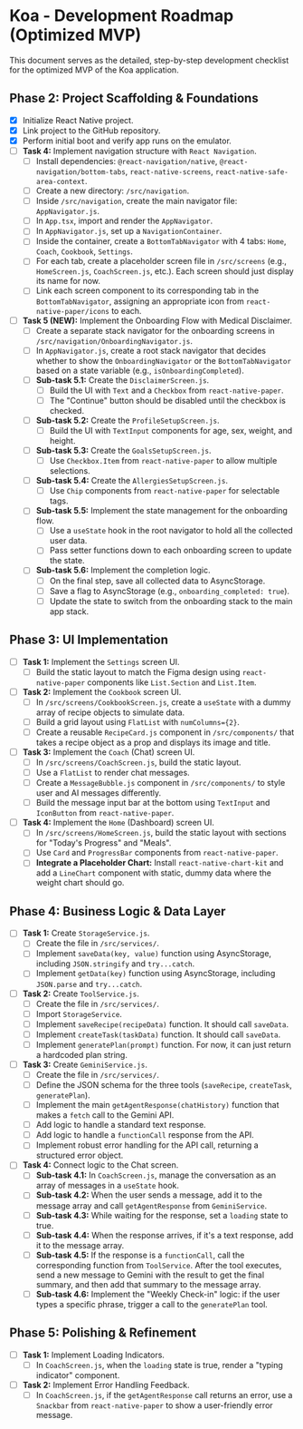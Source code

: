 # Koa - Development Roadmap (Optimized MVP)

This document serves as the detailed, step-by-step development checklist for the optimized MVP of the Koa application.

## Phase 2: Project Scaffolding & Foundations

- [x] Initialize React Native project.
- [x] Link project to the GitHub repository.
- [x] Perform initial boot and verify app runs on the emulator.
- [ ] **Task 4:** Implement navigation structure with `React Navigation`.
  - [ ] Install dependencies: `@react-navigation/native`, `@react-navigation/bottom-tabs`, `react-native-screens`, `react-native-safe-area-context`.
  - [ ] Create a new directory: `/src/navigation`.
  - [ ] Inside `/src/navigation`, create the main navigator file: `AppNavigator.js`.
  - [ ] In `App.tsx`, import and render the `AppNavigator`.
  - [ ] In `AppNavigator.js`, set up a `NavigationContainer`.
  - [ ] Inside the container, create a `BottomTabNavigator` with 4 tabs: `Home`, `Coach`, `Cookbook`, `Settings`.
  - [ ] For each tab, create a placeholder screen file in `/src/screens` (e.g., `HomeScreen.js`, `CoachScreen.js`, etc.). Each screen should just display its name for now.
  - [ ] Link each screen component to its corresponding tab in the `BottomTabNavigator`, assigning an appropriate icon from `react-native-paper/icons` to each.
- [ ] **Task 5 (NEW):** Implement the Onboarding Flow with Medical Disclaimer.
  - [ ] Create a separate stack navigator for the onboarding screens in `/src/navigation/OnboardingNavigator.js`.
  - [ ] In `AppNavigator.js`, create a root stack navigator that decides whether to show the `OnboardingNavigator` or the `BottomTabNavigator` based on a state variable (e.g., `isOnboardingCompleted`).
  - [ ] **Sub-task 5.1:** Create the `DisclaimerScreen.js`.
    - [ ] Build the UI with `Text` and a `Checkbox` from `react-native-paper`.
    - [ ] The "Continue" button should be disabled until the checkbox is checked.
  - [ ] **Sub-task 5.2:** Create the `ProfileSetupScreen.js`.
    - [ ] Build the UI with `TextInput` components for age, sex, weight, and height.
  - [ ] **Sub-task 5.3:** Create the `GoalsSetupScreen.js`.
    - [ ] Use `Checkbox.Item` from `react-native-paper` to allow multiple selections.
  - [ ] **Sub-task 5.4:** Create the `AllergiesSetupScreen.js`.
    - [ ] Use `Chip` components from `react-native-paper` for selectable tags.
  - [ ] **Sub-task 5.5:** Implement the state management for the onboarding flow.
    - [ ] Use a `useState` hook in the root navigator to hold all the collected user data.
    - [ ] Pass setter functions down to each onboarding screen to update the state.
  - [ ] **Sub-task 5.6:** Implement the completion logic.
    - [ ] On the final step, save all collected data to AsyncStorage.
    - [ ] Save a flag to AsyncStorage (e.g., `onboarding_completed: true`).
    - [ ] Update the state to switch from the onboarding stack to the main app stack.

## Phase 3: UI Implementation

- [ ] **Task 1:** Implement the `Settings` screen UI.
  - [ ] Build the static layout to match the Figma design using `react-native-paper` components like `List.Section` and `List.Item`.
- [ ] **Task 2:** Implement the `Cookbook` screen UI.
  - [ ] In `/src/screens/CookbookScreen.js`, create a `useState` with a dummy array of recipe objects to simulate data.
  - [ ] Build a grid layout using `FlatList` with `numColumns={2}`.
  - [ ] Create a reusable `RecipeCard.js` component in `/src/components/` that takes a recipe object as a prop and displays its image and title.
- [ ] **Task 3:** Implement the `Coach` (Chat) screen UI.
  - [ ] In `/src/screens/CoachScreen.js`, build the static layout.
  - [ ] Use a `FlatList` to render chat messages.
  - [ ] Create a `MessageBubble.js` component in `/src/components/` to style user and AI messages differently.
  - [ ] Build the message input bar at the bottom using `TextInput` and `IconButton` from `react-native-paper`.
- [ ] **Task 4:** Implement the `Home` (Dashboard) screen UI.
  - [ ] In `/src/screens/HomeScreen.js`, build the static layout with sections for "Today's Progress" and "Meals".
  - [ ] Use `Card` and `ProgressBar` components from `react-native-paper`.
  - [ ] **Integrate a Placeholder Chart:** Install `react-native-chart-kit` and add a `LineChart` component with static, dummy data where the weight chart should go.

## Phase 4: Business Logic & Data Layer

- [ ] **Task 1:** Create `StorageService.js`.
  - [ ] Create the file in `/src/services/`.
  - [ ] Implement `saveData(key, value)` function using AsyncStorage, including `JSON.stringify` and `try...catch`.
  - [ ] Implement `getData(key)` function using AsyncStorage, including `JSON.parse` and `try...catch`.
- [ ] **Task 2:** Create `ToolService.js`.
  - [ ] Create the file in `/src/services/`.
  - [ ] Import `StorageService`.
  - [ ] Implement `saveRecipe(recipeData)` function. It should call `saveData`.
  - [ ] Implement `createTask(taskData)` function. It should call `saveData`.
  - [ ] Implement `generatePlan(prompt)` function. For now, it can just return a hardcoded plan string.
- [ ] **Task 3:** Create `GeminiService.js`.
  - [ ] Create the file in `/src/services/`.
  - [ ] Define the JSON schema for the three tools (`saveRecipe`, `createTask`, `generatePlan`).
  - [ ] Implement the main `getAgentResponse(chatHistory)` function that makes a `fetch` call to the Gemini API.
  - [ ] Add logic to handle a standard text response.
  - [ ] Add logic to handle a `functionCall` response from the API.
  - [ ] Implement robust error handling for the API call, returning a structured error object.
- [ ] **Task 4:** Connect logic to the Chat screen.
  - [ ] **Sub-task 4.1:** In `CoachScreen.js`, manage the conversation as an array of messages in a `useState` hook.
  - [ ] **Sub-task 4.2:** When the user sends a message, add it to the message array and call `getAgentResponse` from `GeminiService`.
  - [ ] **Sub-task 4.3:** While waiting for the response, set a `loading` state to true.
  - [ ] **Sub-task 4.4:** When the response arrives, if it's a text response, add it to the message array.
  - [ ] **Sub-task 4.5:** If the response is a `functionCall`, call the corresponding function from `ToolService`. After the tool executes, send a new message to Gemini with the result to get the final summary, and then add that summary to the message array.
  - [ ] **Sub-task 4.6:** Implement the "Weekly Check-in" logic: if the user types a specific phrase, trigger a call to the `generatePlan` tool.

## Phase 5: Polishing & Refinement

- [ ] **Task 1:** Implement Loading Indicators.
  - [ ] In `CoachScreen.js`, when the `loading` state is true, render a "typing indicator" component.
- [ ] **Task 2:** Implement Error Handling Feedback.
  - [ ] In `CoachScreen.js`, if the `getAgentResponse` call returns an error, use a `Snackbar` from `react-native-paper` to show a user-friendly error message.